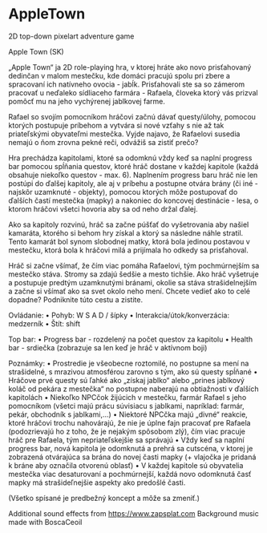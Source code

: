 # AppleTown
2D top-down pixelart adventure game

Apple Town (SK)

„Apple Town“ ja 2D role-playing hra, v ktorej hráte ako novo prisťahovaný dedinčan v malom mestečku, kde domáci pracujú spolu pri zbere a spracovaní ich natívneho ovocia - jabĺk. Prisťahovali ste sa so zámerom pracovať u neďaleko sídliaceho farmára - Rafaela, človeka ktorý vás prizval pomôcť mu na jeho vychýrenej jablkovej farme.

Rafael so svojím pomocníkom hráčovi začnú dávať questy/úlohy, pomocou ktorých postupuje príbehom a vytvára si nové vzťahy s nie až tak priateľskými obyvateľmi mestečka. Vyjde najavo, že Rafaelovi susedia nemajú o ňom zrovna pekné reči, odvážiš sa zistiť prečo? 

Hra  prechádza kapitolami, ktoré sa odomknú vždy keď sa naplní progress bar pomocou spĺňania questov, ktoré hráč dostane v každej kapitole (každá obsahuje niekoľko questov - max. 6). Naplnením progress baru hráč nie len postúpi do ďalšej kapitoly, ale aj v príbehu a postupne otvára brány (či iné - najskôr uzamknuté - objekty), pomocou ktorých môže postupovať do ďalších častí mestečka (mapky) a nakoniec do koncovej destinácie - lesa, o ktorom hráčovi všetci hovoria aby sa od neho držal ďalej.

Ako sa kapitoly rozvinú, hráč sa začne púšťať do vyšetrovania aby našiel kamaráta, ktorého si behom hry získal a ktorý sa následne náhle stratil. Tento kamarát bol synom slobodnej matky, ktorá bola jedinou postavou v mestečku, ktorá bola k hráčovi milá a prijímala ho odkedy sa prisťahoval.

Hráč si začne všímať, že čím viac pomáha Rafaelovi, tým pochmúrnejším sa mestečko stáva. Stromy sa zdajú šedšie a mesto tichšie. Ako hráč vyšetruje  a postupuje predtým uzamknutými bránami, okolie sa stáva strašidelnejším a začne si všímať ako sa svet okolo neho mení. Chcete vedieť ako to celé dopadne? Podniknite túto cestu a zistite.


Ovládanie:
•	Pohyb: W S A D / šípky
•	Interakcia/útok/konverzácia: medzerník
•	Štít: shift

Top bar:
•	Progress bar - rozdelený na počet questov za kapitolu
•	Health bar - srdiečka (zobrazuje sa len keď je hráč v aktívnom boji)

Poznámky:
•	Prostredie je všeobecne roztomilé, no postupne sa mení na strašidelné,  s mrazivou atmosférou zarovno s tým, ako sú questy spĺňané
•	Hráčove prvé questy sú ľahké ako „získaj jablko“ alebo „prines jablkový koláč od pekára z mestečka“ no postupne naberajú na obtiažnosti v ďalších kapitolách
•	Niekoľko NPCčok žijúcich v mestečku, farmár Rafael s jeho pomocníkom (všetci majú prácu súvisiacu s jablkami, napríklad: farmár, pekár, obchodník s jablkami,...)
•	Niektoré NPCčka majú „divné“ reakcie, ktoré hráčovi trochu nahovárajú, že nie je úplne fajn pracovať pre Rafaela (podozrievajú ho z toho, že je nejakým spôsobom zlý), čím viac pracuje hráč pre Rafaela, tým nepriateľskejšie sa správajú
•	Vždy keď sa naplní progress bar, nová kapitola je odomknutá a prehrá sa cutscéna, v ktorej je zobrazená otvárajúca sa brána do novej časti mapky (+ vlajočka je pridaná k bráne aby označila otvorenú oblasť)
•	V každej kapitole sú obyvatelia mestečka viac desaturovaní a pochmúrnejší, každá novo odomknutá časť mapky má strašideľnejšie aspekty ako predošlé časti.

(Všetko spísané je predbežný koncept a môže sa zmeniť.)

Additional sound effects from https://www.zapsplat.com
Background music made with BoscaCeoil
